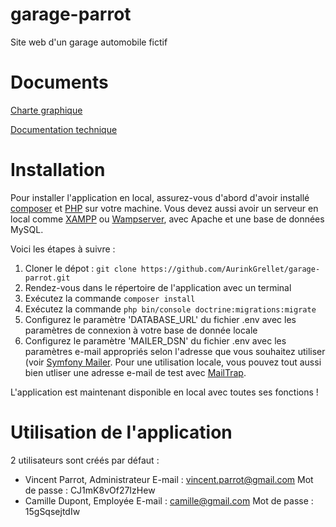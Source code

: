 # garage-parrot
Site web d'un garage automobile fictif

# Documents
[Charte graphique](/charte_graphique.pdf)

[Documentation technique](/documentation_technique.pdf)


# Installation
Pour installer l'application en local, assurez-vous d'abord d'avoir installé [composer](https://getcomposer.org/download/) et [PHP](https://www.php.net/manual/en/install.php) sur votre machine.
Vous devez aussi avoir un serveur en local comme [XAMPP](https://www.apachefriends.org/download.html) ou [Wampserver](https://wampserver.aviatechno.net/), avec Apache et une base de données MySQL.

Voici les étapes à suivre : 

1. Cloner le dépot : `git clone https://github.com/AurinkGrellet/garage-parrot.git`
2. Rendez-vous dans le répertoire de l'application avec un terminal
3. Exécutez la commande `composer install`
4. Exécutez la commande `php bin/console doctrine:migrations:migrate`
5. Configurez le paramètre 'DATABASE_URL' du fichier .env avec les paramètres de connexion à votre base de donnée locale
6. Configurez le paramètre 'MAILER_DSN' du fichier .env avec les paramètres e-mail appropriés selon l'adresse que vous souhaitez utiliser (voir [Symfony Mailer](https://symfony.com/doc/current/mailer.html#using-built-in-transports).
   Pour une utilisation locale, vous pouvez tout aussi bien utliser une adresse e-mail de test avec [MailTrap](https://mailtrap.io/).

L'application est maintenant disponible en local avec toutes ses fonctions !

# Utilisation de l'application
2 utilisateurs sont créés par défaut : 
- Vincent Parrot, Administrateur
  E-mail : vincent.parrot@gmail.com
  Mot de passe : CJ1mK8vOf27IzHew
- Camille Dupont, Employée
  E-mail : camille@gmail.com
  Mot de passe : 15gSqsejtdIw
